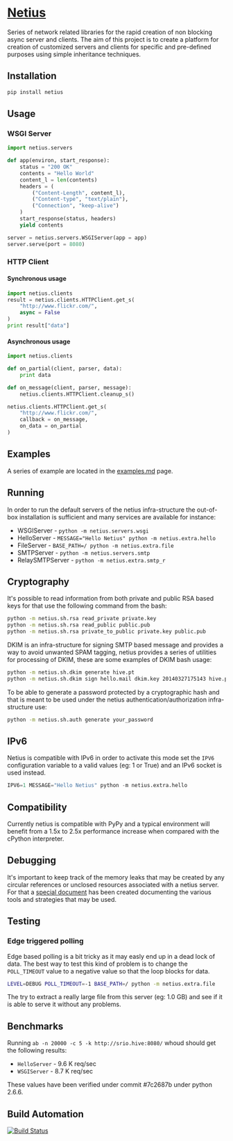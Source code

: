 # [Netius](http://netius.hive.pt)

Series of network related libraries for the rapid creation of non blocking async server and clients.
The aim of this project is to create a platform for creation of customized servers and clients for
specific and pre-defined purposes using simple inheritance techniques.

## Installation

```bash
pip install netius
```

## Usage

### WSGI Server

```python
import netius.servers

def app(environ, start_response):
    status = "200 OK"
    contents = "Hello World"
    content_l = len(contents)
    headers = (
        ("Content-Length", content_l),
        ("Content-type", "text/plain"),
        ("Connection", "keep-alive")
    )
    start_response(status, headers)
    yield contents

server = netius.servers.WSGIServer(app = app)
server.serve(port = 8080)
```

### HTTP Client

#### Synchronous usage

```python
import netius.clients
result = netius.clients.HTTPClient.get_s(
    "http://www.flickr.com/",
    async = False
)
print result["data"]
```
#### Asynchronous usage

```python
import netius.clients

def on_partial(client, parser, data):
    print data

def on_message(client, parser, message):
    netius.clients.HTTPClient.cleanup_s()

netius.clients.HTTPClient.get_s(
    "http://www.flickr.com/",
    callback = on_message,
    on_data = on_partial
)
```

## Examples

A series of example are located in the [examples.md](examples.md) page.

## Running

In order to run the default servers of the netius infra-structure the out-of-box installation
is sufficient and many services are available for instance:

* WSGIServer - `python -m netius.servers.wsgi`
* HelloServer - `MESSAGE="Hello Netius" python -m netius.extra.hello`
* FileServer - `BASE_PATH=/ python -m netius.extra.file`
* SMTPServer - `python -m netius.servers.smtp`
* RelaySMTPServer - `python -m netius.extra.smtp_r`

## Cryptography

It's possible to read information from both private and public RSA based keys for that use the
following command from the bash:

```bash
python -m netius.sh.rsa read_private private.key
python -m netius.sh.rsa read_public public.pub
python -m netius.sh.rsa private_to_public private.key public.pub
```

DKIM is an infra-structure for signing SMTP based message and provides a way to avoid unwanted
SPAM tagging, netius provides a series of utilities for processing of DKIM, these are some
examples of DKIM bash usage:

```bash
python -m netius.sh.dkim generate hive.pt
python -m netius.sh.dkim sign hello.mail dkim.key 20140327175143 hive.pt
```

To be able to generate a password protected by a cryptographic hash and that is meant to be used
under the netius authentication/authorization infra-structure use:

```bash
python -m netius.sh.auth generate your_password
```

## IPv6

Netius is compatible with IPv6 in order to activate this mode set the `IPV6` configuration variable
to a valid values (eg: 1 or True) and an IPv6 socket is used instead.

```python
IPV6=1 MESSAGE="Hello Netius" python -m netius.extra.hello
```

## Compatibility

Currently netius is compatible with PyPy and a typical environment will benefit from a 1.5x to 2.5x
performance increase when compared with the cPython interpreter.

## Debugging

It's important to keep track of the memory leaks that may be created by any circular references or
unclosed resources associated with a netius server. For that a [special document](leak.md) has been created
documenting the various tools and strategies that may be used.

## Testing

### Edge triggered polling

Edge based polling is a bit tricky as it may easly end up in a dead lock of data.
The best way to test this kind of problem is to change the `POLL_TIMEOUT` value to a negative
value so that the loop blocks for data.

```bash
LEVEL=DEBUG POLL_TIMEOUT=-1 BASE_PATH=/ python -m netius.extra.file
```

The try to extract a really large file from this server (eg: 1.0 GB) and see if it is able to serve it
without any problems.

## Benchmarks

Running `ab -n 20000 -c 5 -k http://srio.hive:8080/` whoud should get the following results:

* `HelloServer` - 9.6 K req/sec
* `WSGIServer` - 8.7 K req/sec

These values have been verified under commit #7c2687b under python 2.6.6.

## Build Automation

[![Build Status](https://travis-ci.org/hivesolutions/netius.png?branch=master)](https://travis-ci.org/hivesolutions/netius)
